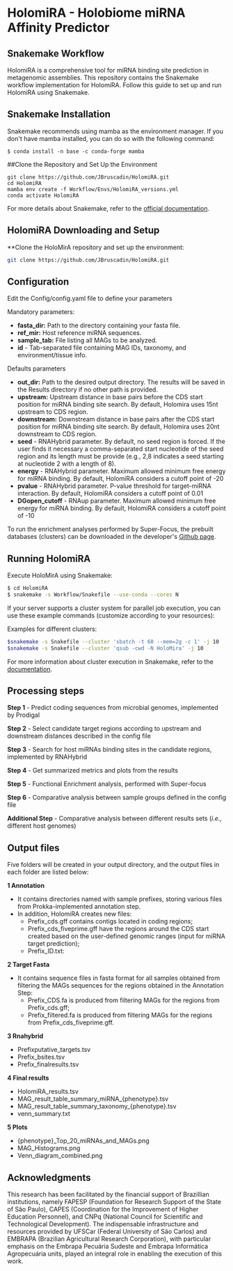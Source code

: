 # HolomiRA - Holobiome miRNA Affinity Predictor

## Snakemake Workflow

HolomiRA is a comprehensive tool for miRNA binding site prediction in metagenomic assemblies. This repository contains the Snakemake workflow implementation for HolomiRA. Follow this guide to set up and run HolomiRA using Snakemake.

## Snakemake Installation
Snakemake recommends using mamba as the environment manager. If you don't have mamba installed, you can do so with the following command:

```shell
$ conda install -n base -c conda-forge mamba
```

##Clone the Repository and Set Up the Environment
```shell
git clone https://github.com/JBruscadin/HolomiRA.git
cd HolomiRA
mamba env create -f Workflow/Envs/HolomiRA_versions.yml
conda activate HolomiRA
```


For more details about Snakemake, refer to the [official documentation](https://snakemake.readthedocs.io/en/stable/index.html).

## HolomiRA Downloading and Setup 
**Clone the HoloMirA repository and set up the environment:

```bash
git clone https://github.com/JBruscadin/HolomiRA.git
```
## Configuration
Edit the Config/config.yaml file to define your parameters

Mandatory parameters:
* **fasta_dir:** Path to the directory containing your fasta file.
* **ref_mir:** Host reference miRNA sequences.
* **sample_tab:** File listing all MAGs to be analyzed. 
* **id** - Tab-separated file containing MAG IDs, taxonomy, and environment/tissue info.


Defaults parameters
* **out_dir:**  Path to the desired output directory. The results will be saved in the Results directory if no other path is provided.
* **upstream:** Upstream distance in base pairs before the CDS start position for miRNA binding site search. By default, Holomira uses 15nt upstream to CDS region.
* **downstream:** Downstream distance in base pairs after the CDS start position for miRNA binding site search. By default, Holomira uses 20nt downstream to CDS region.
* **seed** - RNAHybrid parameter. By default, no seed region is forced. If the user finds it necessary a comma-separated start nucleotide of the seed region and its length must be provide (e.g., 2,8 indicates a seed starting at nucleotide 2 with a length of 8).
* **energy** - RNAHybrid parameter. Maximum allowed minimum free energy for miRNA binding. By default, HolomiRA considers a cutoff point of -20
* **pvalue** -  RNAHybrid parameter. P-value threshold for target-miRNA interaction. By default, HolomiRA considers a cutoff point of 0.01
* **DGopen_cutoff** - RNAup parameter. Maximum allowed minimum free energy for miRNA binding. By default, HolomiRA considers a cutoff point of -10




To run the enrichment analyses performed by Super-Focus, the prebuilt databases (clusters) can be downloaded in the developer's [Github page](/https://github.com/metageni/SUPER-FOCUS). 

## Running HolomiRA

Execute HoloMirA using Snakemake:
```bash
$ cd HolomiRA
$ snakemake -s Workflow/Snakefile --use-conda --cores N 
```
If your server supports a cluster system for parallel job execution, you can use these example commands (customize according to your resources):

Examples for different clusters:
```bash
$snakemake -s Snakefile --cluster 'sbatch -t 60 --mem=2g -c 1' -j 10
$snakemake -s Snakefile --cluster 'qsub -cwd -N HoloMira' -j 10
```
For more information about cluster execution in Snakemake, refer to the [documentation]( https://snakemake.readthedocs.io/en/stable/executing/cluster.html).

## Processing steps

**Step 1** - Predict coding sequences from microbial genomes, implemented by Prodigal

**Step 2** - Select candidate target regions according to upstream and downstream distances described in the config file

**Step 3** - Search for host miRNAs binding sites in the candidate regions, implemented by RNAHybrid

**Step 4** - Get summarized metrics and plots from the results

**Step 5** - Functional Enrichment analysis, performed with Super-focus

**Step 6** - Comparative analysis between sample groups defined in the config file

**Additional Step** - Comparative analysis between different results sets (_i.e.,_ different host genomes)

## Output files

Five folders will be created in your output directory, and the output files in each folder are listed below:

**1 Annotation** 
* It contains directories named with sample prefixes, storing various files from Prokka-implemented annotation step. 
* In addition, HolomiRA creates new files:
  * Prefix_cds.gff contains contigs located in coding regions;
  * Prefix_cds_fiveprime.gff have the regions around the CDS start created based on the user-defined genomic ranges (input for miRNA target prediction);
  * Prefix_ID.txt:
    
**2 Target Fasta** 
* It contains sequence files in fasta format for all samples obtained from filtering the MAGs sequences for the regions obtained in the Annotation Step:
    * Prefix_CDS.fa is produced from filtering MAGs for the regions from Prefix_cds.gff;
    * Prefix_filtered.fa is produced from filtering MAGs for the regions from Prefix_cds_fiveprime.gff.

**3 Rnahybrid** 
* Prefixputative_targets.tsv
* Prefix_bsites.tsv
* Prefix_finalresults.tsv

**4 Final results** 
* HolomiRA_results.tsv
* MAG_result_table_summary_miRNA_{phenotype}.tsv
* MAG_result_table_summary_taxonomy_{phenotype}.tsv
* venn_summary.txt
  
**5 Plots**
* {phenotype}_Top_20_miRNAs_and_MAGs.png
* MAG_Histograms.png
* Venn_diagram_combined.png

## Acknowledgments
This research has been facilitated by the financial support of Brazillian institutions, namely FAPESP (Foundation for Research Support of the State of São Paulo), CAPES (Coordination for the Improvement of Higher Education Personnel), and CNPq (National Council for Scientific and Technological Development). The indispensable infrastructure and resources provided by UFSCar (Federal University of São Carlos) and EMBRAPA (Brazilian Agricultural Research Corporation), with particular emphasis on the Embrapa Pecuária Sudeste and Embrapa Informática Agropecuária units, played an integral role in enabling the execution of this work.


